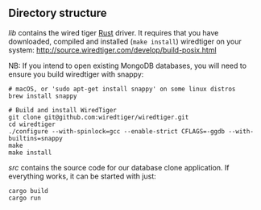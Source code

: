 Directory structure
-------------------

*lib* contains the wired tiger [Rust](https://www.rust-lang.org/) driver. 
It requires that you have downloaded, compiled and 
installed (`make install`) wiredtiger on your system:
http://source.wiredtiger.com/develop/build-posix.html

NB: If you intend to open existing MongoDB databases, you will need to 
ensure you build wiredtiger with snappy:

    # macOS, or 'sudo apt-get install snappy' on some linux distros
    brew install snappy
    
    # Build and install WiredTiger
    git clone git@github.com:wiredtiger/wiredtiger.git
    cd wiredtiger
    ./configure --with-spinlock=gcc --enable-strict CFLAGS=-ggdb --with-builtins=snappy
    make
    make install


*src* contains the source code for our database clone application.
If everything works, it can be started with just:

    cargo build
    cargo run

